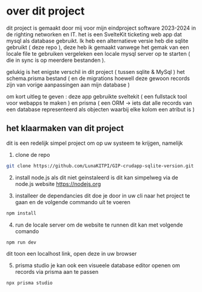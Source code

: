 # over dit project
dit project is gemaakt door mij  voor mijn eindproject software 2023-2024 in de righting networken en IT. het is een SvelteKit ticketing web app dat mysql als database gebruikt. Ik heb een alternatieve versie heb die sqlite gebruikt ( deze repo ), deze heb ik gemaakt vanwege het gemak van een locale file te gebruiken vergeleken een locale mysql server op te starten ( die in sync is op meerdere bestanden ).

gelukig is het enigste verschil in dit project ( tussen sqlite & MySql ) het schema.prisma bestand ( en de migrations hoewell deze gewoon records zijn van vorige aanpassingen aan mijn database )

om kort uitleg te geven : deze app gebruikte sveltekit ( een fullstack tool voor webapps te maken ) en prisma ( een ORM -> iets dat alle records van een database  representeerd als objecten waarbij elke kolom een atribut is )

## het klaarmaken van dit project
dit is een redelijk simpel project om op uw systeem te krijgen, namelijk
1. clone de repo
``` bash
git clone https://github.com/LunaKITPI/GIP-crudapp-sqlite-version.git
```

2. install node.js als dit niet geinstaleerd is
dit kan simpelweg via de node.js website https://nodejs.org

3. installeer de dependancies
dit doe je door in uw cli naar het project te gaan en de volgende commando uit te voeren
``` bash
npm install
```

4. run de locale server om de website te runnen
dit kan met volgende comando
``` bash
npm run dev
```
dit toon een localhost link, open deze in uw browser

5. prisma studio
je kan ook een visueele database editor openen om records via prisma aan te passen
``` bash
npx prisma studio
```
